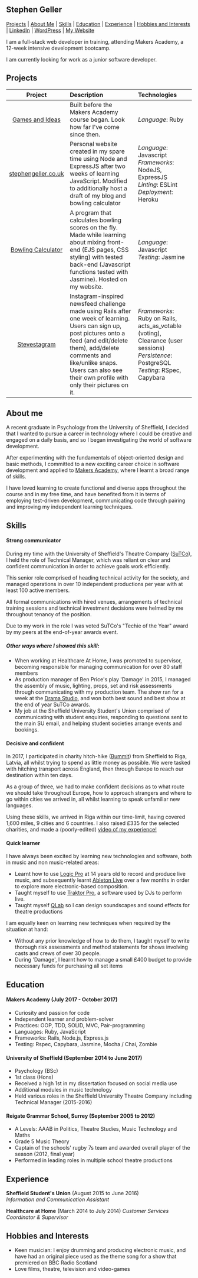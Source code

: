## Stephen Geller

[Projects](#projects) | [About Me](#about-me) | [Skills](#skills) |  [Education](#education) | [Experience](#experience) | [Hobbies and Interests](#hobbies-and-interests) | [LinkedIn](https://www.linkedin.com/in/stephen-geller-30850b119/) | [WordPress](http://makingacoder.wordpress.com) | [My Website](http://www.stephengeller.co.uk)

I am a full-stack web developer in training, attending Makers Academy, a 12-week intensive development bootcamp.

I am currently looking for work as a junior software developer.

## Projects

| Project  | Description  | Technologies|
|:--------:|:----|:--------------|
|[Games and Ideas](https://github.com/stephengeller/games_and_ideas)|Built before the Makers Academy course began. Look how far I've come since then.|*Language*: Ruby|
|[stephengeller.co.uk](http://stephengeller.co.uk)|Personal website created in my spare time using Node and ExpressJS after two weeks of learning JavaScript. Modified to additionally host a draft of my blog and bowling calculator|*Language*: Javascript <br/> *Frameworks*: NodeJS, ExpressJS <br/> *Linting*: ESLint <br/> *Deployment*: Heroku|
|[Bowling Calculator](http://stephengeller.com/bowling)|A program that calculates bowling scores on the fly. Made while learning about mixing front-end (EJS pages, CSS styling) with tested back-end (Javascript functions tested with Jasmine). Hosted on my website.|*Language*: Javascript <br/> *Testing*: Jasmine|
|[Stevestagram](https://github.com/stephengeller/instagram-challenge)| Instagram-inspired newsfeed challenge made using Rails after one week of learning. Users can sign up, post pictures onto a feed (and edit/delete them), add/delete comments and like/unlike snaps. Users can also see their own profile with only their pictures on it.|*Frameworks*: Ruby on Rails, acts_as_votable (voting), Clearance (user sessions) <br/> *Persistence*: PostgreSQL <br/>*Testing*: RSpec, Capybara|


## About me

A recent graduate in Psychology from the University of Sheffield, I decided that I wanted to pursue a career in technology where I could be creative and engaged on a daily basis, and so I began investigating the world of software development.

After experimenting with the fundamentals of object-oriented design and basic methods, I committed to a new exciting career choice in software development and applied to [Makers Academy](http://www.makersacademy.com), where I learnt a broad range of skills.

I have loved learning to create functional and diverse apps throughout the course and in my free time, and have benefited from it in terms of employing test-driven development, communicating code through pairing and improving my independent learning techniques.


## Skills

#### Strong communicator

During my time with the University of Sheffield's Theatre Company ([SuTCo](http://www.sutco.org/)), I held the role of Technical Manager, which was reliant on clear and confident communication in order to achieve goals work efficiently.

This senior role comprised of heading technical activity for the society, and managed operations in over 10 independent productions per year with at least 100 active members.

All formal communications with hired venues, arrangements of technical training sessions and technical investment decisions were helmed by me throughout tenancy of the position.

Due to my work in the role I was voted SuTCo's "Techie of the Year" award by my peers at the end-of-year awards event.

##### Other ways where I showed this skill:
  - When working at Healthcare At Home, I was promoted to supervisor, becoming responsible for managing communication for over 80 staff members
  - As production manager of Ben Price's play 'Damage' in 2015, I managed the assembly of music, lighting, props, set and risk assessments through communicating with my production team. The show ran for a week at the [Drama Studio](https://www.sheffield.ac.uk/cics/performance-venues/whats-on), and won both best sound and best show at the end of year SuTCo awards.
  - My job at the Sheffield University Student's Union comprised of communicating with student enquiries, responding to questions sent to the main SU email, and helping student societies arrange events and bookings.


#### Decisive and confident

In 2017, I participated in charity hitch-hike ([Bummit](bummit.co.uk)) from Sheffield to Riga, Latvia, all whilst trying to spend as little money as possible. We were tasked with hitching transport across England, then through Europe to reach our destination within ten days.

As a group of three, we had to make confident decisions as to what route we should take throughout Europe, how to approach strangers and where to go within cities we arrived in, all whilst learning to speak unfamiliar new languages.

Using these skills, we arrived in Riga within our time-limit, having covered 1,600 miles, 9 cities and 6 countries. I also raised £335 for the selected charities, and made a (poorly-edited) [video of my experience!](https://www.youtube.com/watch?v=dEGBNfc9FT0)


#### Quick learner

I have always been excited by learning new technologies and software, both in music and non music-related areas:

  - Learnt how to use [Logic Pro](https://www.apple.com/uk/logic-pro/) at 14 years old to record and produce live music, and subsequently learnt [Ableton Live](https://www.ableton.com/) over a few months in order to explore more electronic-based composition.
  - Taught myself to use [Traktor Pro](https://www.native-instruments.com/en/products/traktor/dj-software/traktor-pro-2/), a software used by DJs to perform live.
  - Taught myself [QLab](https://figure53.com/qlab/) so I can design soundscapes and sound effects for theatre productions

I am equally keen on learning new techniques when required by the situation at hand:

  - Without any prior knowledge of how to do them, I taught myself to write thorough risk assessments and method statements for shows involving casts and crews of over 30 people.
  - During 'Damage', I learnt how to manage a small £400 budget to provide necessary funds for purchasing all set items

## Education

#### Makers Academy (July 2017 - October 2017)

- Curiosity and passion for code
- Independent learner and problem-solver
- Practices: OOP, TDD, SOLID, MVC, Pair-programming
- Languages: Ruby, JavaScript
- Frameworks: Rails, Node.js, Express.js
- Testing: Rspec, Capybara, Jasmine, Mocha / Chai, Zombie

#### University of Sheffield (September 2014 to June 2017)

- Psychology (BSc)
- 1st class (Hons)
- Received a high 1st in my dissertation focused on social media use
- Additional modules in music technology
- Held various roles in the Sheffield University Theatre Company including Technical Manager (2015-2016)

#### Reigate Grammar School, Surrey (September 2005 to 2012)

- A Levels: AAAB in Politics, Theatre Studies, Music Technology and Maths
- Grade 5 Music Theory
- Captain of the schools' rugby 7s team and awarded overall player of the season (2012, final year)
- Performed in leading roles in multiple school theatre productions


## Experience

**Sheffield Student's Union** (August 2015 to June 2016)    
*Information and Communication Assistant*

**Healthcare at Home** (March 2014 to July 2014)
*Customer Services Coordinator & Supervisor*

## Hobbies and Interests
- Keen musician: I enjoy drumming and producing electronic music, and have had an original piece used as the theme song for a show that premiered on BBC Radio Scotland
- Love films, theatre, television and video-games
